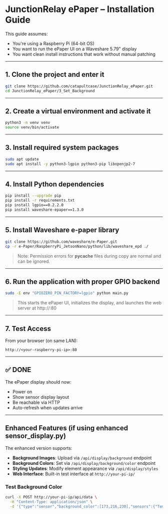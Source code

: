 # JunctionRelay ePaper – Installation Guide

This guide assumes:
- You're using a Raspberry Pi (64-bit OS)
- You want to run the ePaper UI on a Waveshare 5.79" display
- You want clean install instructions that work without manual patching

---

## 1. Clone the project and enter it

```bash
git clone https://github.com/catapultcase/JunctionRelay_ePaper.git
cd JunctionRelay_ePaper/3_Set_Background
```

---

## 2. Create a virtual environment and activate it

```bash
python3 -m venv venv
source venv/bin/activate
```

---

## 3. Install required system packages

```bash
sudo apt update
sudo apt install -y python3-lgpio python3-pip libopenjp2-7
```

---

## 4. Install Python dependencies

```bash
pip install --upgrade pip
pip install -r requirements.txt
pip install lgpio==0.2.2.0
pip install waveshare-epaper==1.3.0
```

---

## 5. Install Waveshare e-paper library

```bash
git clone https://github.com/waveshare/e-Paper.git
cp -r e-Paper/RaspberryPi_JetsonNano/python/lib/waveshare_epd ./
```

> Note: Permission errors for __pycache__ files during copy are normal and can be ignored.

---

## 6. Run the application with proper GPIO backend

```bash
sudo -E env "GPIOZERO_PIN_FACTORY=lgpio" python main.py
```

> This starts the ePaper UI, initializes the display, and launches the web server at http://<your-pi-ip>:80

---

## 7. Test Access

From your browser (on same LAN):

```
http://<your-raspberry-pi-ip>:80
```

---

## ✅ DONE

The ePaper display should now:
- Power on
- Show sensor display layout
- Be reachable via HTTP
- Auto-refresh when updates arrive

---

## Enhanced Features (if using enhanced sensor_display.py)

The enhanced version supports:
- **Background Images**: Upload via `/api/display/background` endpoint
- **Background Colors**: Set via `/api/display/background/color` endpoint  
- **Styling Updates**: Modify element appearance via `/api/display/styles`
- **Web Interface**: Built-in test interface at `http://your-pi-ip/`

### Test Background Color
```bash
curl -X POST http://your-pi-ip/api/data \
  -H "Content-Type: application/json" \
  -d '{"type":"sensor","background_color":[173,216,230],"sensors":{"Temperature":{"value":23,"unit":"°C"}}}'
```